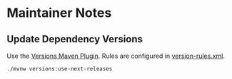 # Maintainer Notes

## Update Dependency Versions

Use the [Versions Maven Plugin](https://www.mojohaus.org/versions-maven-plugin/index.html). Rules are configured in [version-rules.xml](version-rules.xml).

```
./mvnw versions:use-next-releases
```
